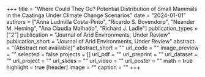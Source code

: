 +++
title = "Where Could They Go? Potential Distribution of Small Mammals in the Caatinga Under Climate Change Scenarios"
date = "2024-01-01"
authors = ["Anna Ludmilla Costa-Pinto", "Ricardo S. Bovendorp", "Neander M. Heming", "Ana Claudia Malhado", "Richard J. Ladle"]
publication_types = ["2"]
publication = "Journal of Arid Environments, Under Review"
publication_short = "Journal of Arid Environments, Under Review"
abstract = "(Abstract not available)"
abstract_short = ""
url_code = ""
image_preview = ""
selected = false
projects = []
url_pdf = ""
url_preprint = ""
url_dataset = ""
url_project = ""
url_slides = ""
url_video = ""
url_poster = ""
math = true
highlight = true
[header]
image = ""
caption = ""
+++
